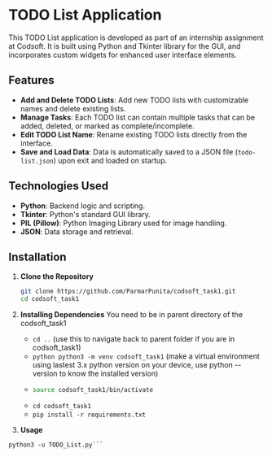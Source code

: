 # TODO List Application

This TODO List application is developed as part of an internship assignment at Codsoft. It is built using Python and Tkinter library for the GUI, and incorporates custom widgets for enhanced user interface elements.

## Features

- **Add and Delete TODO Lists**: Add new TODO lists with customizable names and delete existing lists.
- **Manage Tasks**: Each TODO list can contain multiple tasks that can be added, deleted, or marked as complete/incomplete.
- **Edit TODO List Name**: Rename existing TODO lists directly from the interface.
- **Save and Load Data**: Data is automatically saved to a JSON file (`todo-list.json`) upon exit and loaded on startup.

## Technologies Used

- **Python**: Backend logic and scripting.
- **Tkinter**: Python's standard GUI library.
- **PIL (Pillow)**: Python Imaging Library used for image handling.
- **JSON**: Data storage and retrieval.

## Installation

1. **Clone the Repository**

   ```bash
   git clone https://github.com/ParmarPunita/codsoft_task1.git
   cd codsoft_task1
   ```

2. **Installing Dependencies**
   You need to be in parent directory of the codsoft_task1
     - ```cd ..``` (use this to navigate back to parent folder if you are in codsoft_task1)
     - ```python python3 -m venv codsoft_task1``` (make a virtual environment using lastest 3.x python version on your device, use python --version to know the installed version)
     - ```bash (use activate.fish if you are using fish shell)
       source codsoft_task1/bin/activate
       ```
     - ```cd codsoft_task1```
     - ```pip install -r requirements.txt```

3. **Usage**

  ```python3
  python3 -u TODO_List.py```

  
